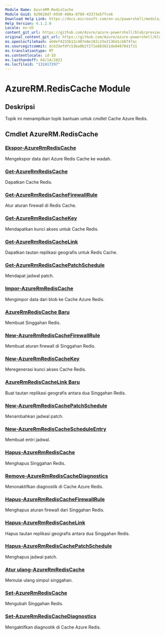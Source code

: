```yaml
---
Module Name: AzureRM.RedisCache
Module Guid: 820628d7-6938-488a-8760-43373a5ffce6
Download Help Link: https://docs.microsoft.com/en-us/powershell/module/azurerm.rediscache
Help Version: 4.1.2.0
Locale: en-US
content_git_url: https://github.com/Azure/azure-powershell/blob/preview/src/ResourceManager/RedisCache/Commands.RedisCache/help/AzureRM.RedisCache.md
original_content_git_url: https://github.com/Azure/azure-powershell/blob/preview/src/ResourceManager/RedisCache/Commands.RedisCache/help/AzureRM.RedisCache.md
ms.openlocfilehash: eb9ef4233b12c487e0e182c23e2136d1cb8747ac
ms.sourcegitcommit: dcb33efdfc53ba0b2f271e883021de84878d1f31
ms.translationtype: MT
ms.contentlocale: id-ID
ms.lasthandoff: 04/14/2022
ms.locfileid: "132417297"
---
```

# AzureRM.RedisCache Module
## Deskripsi
Topik ini menampilkan topik bantuan untuk cmdlet Cache Azure Redis.

## Cmdlet AzureRM.RedisCache
### [Ekspor-AzureRmRedisCache](Export-AzureRmRedisCache.md)
Mengekspor data dari Azure Redis Cache ke wadah.

### [Get-AzureRmRedisCache](Get-AzureRmRedisCache.md)
Dapatkan Cache Redis.

### [Get-AzureRmRedisCacheFirewallRule](Get-AzureRmRedisCacheFirewallRule.md)
Atur aturan firewall di Redis Cache.

### [Get-AzureRmRedisCacheKey](Get-AzureRmRedisCacheKey.md)
Mendapatkan kunci akses untuk Cache Redis.

### [Get-AzureRmRedisCacheLink](Get-AzureRmRedisCacheLink.md)
Dapatkan tautan replikasi geografis untuk Redis Cache.

### [Get-AzureRmRedisCachePatchSchedule](Get-AzureRmRedisCachePatchSchedule.md)
Mendapat jadwal patch.

### [Impor-AzureRmRedisCache](Import-AzureRmRedisCache.md)
Mengimpor data dari blob ke Cache Azure Redis.

### [AzureRmRedisCache Baru](New-AzureRmRedisCache.md)
Membuat Singgahan Redis.

### [New-AzureRmRedisCacheFirewallRule](New-AzureRmRedisCacheFirewallRule.md)
Membuat aturan firewall di Singgahan Redis.

### [New-AzureRmRedisCacheKey](New-AzureRmRedisCacheKey.md)
Meregenerasi kunci akses Cache Redis.

### [AzureRmRedisCacheLink Baru](New-AzureRmRedisCacheLink.md)
Buat tautan replikasi geografis antara dua Singgahan Redis.

### [New-AzureRmRedisCachePatchSchedule](New-AzureRmRedisCachePatchSchedule.md)
Menambahkan jadwal patch.

### [New-AzureRmRedisCacheScheduleEntry](New-AzureRmRedisCacheScheduleEntry.md)
Membuat entri jadwal.

### [Hapus-AzureRmRedisCache](Remove-AzureRmRedisCache.md)
Menghapus Singgahan Redis.

### [Remove-AzureRmRedisCacheDiagnostics](Remove-AzureRmRedisCacheDiagnostics.md)
Menonaktifkan diagnostik di Cache Azure Redis.

### [Hapus-AzureRmRedisCacheFirewallRule](Remove-AzureRmRedisCacheFirewallRule.md)
Menghapus aturan firewall dari Singgahan Redis.

### [Hapus-AzureRmRedisCacheLink](Remove-AzureRmRedisCacheLink.md)
Hapus tautan replikasi geografis antara dua Singgahan Redis.

### [Hapus-AzureRmRedisCachePatchSchedule](Remove-AzureRmRedisCachePatchSchedule.md)
Menghapus jadwal patch.

### [Atur ulang-AzureRmRedisCache](Reset-AzureRmRedisCache.md)
Memulai ulang simpul singgahan.

### [Set-AzureRmRedisCache](Set-AzureRmRedisCache.md)
Mengubah Singgahan Redis.

### [Set-AzureRmRedisCacheDiagnostics](Set-AzureRmRedisCacheDiagnostics.md)
Mengaktifkan diagnostik di Cache Azure Redis.

